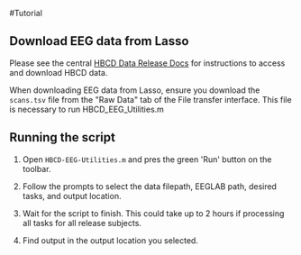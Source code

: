 #Tutorial

## Download EEG data from Lasso 

Please see the central [HBCD Data Release Docs](https://hbcd-docs.readthedocs.io/data_access/) for instructions to access and download HBCD data.

When downloading EEG data from Lasso, ensure you download the ``scans.tsv`` file from the "Raw Data" tab of the File transfer interface. This file is necessary to run HBCD_EEG_Utilities.m 

## Running the script 

1. Open `HBCD-EEG-Utilities.m` and pres the green 'Run' button on the toolbar. 

2. Follow the prompts to select the data filepath, EEGLAB path, desired tasks, and output location. 

3. Wait for the script to finish. This could take up to 2 hours if processing all tasks for all release subjects. 

4. Find output in the output location you selected. 
